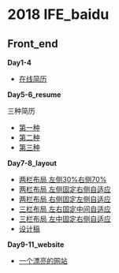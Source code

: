 # 2018 IFE_baidu

## Front_end

**Day1-4**
* [在线简历](https://rqrry.github.io/IFE_baidu/Front_end/Day4/resume.html)

**Day5-6_resume**

三种简历 
* [第一种](https://rqrry.github.io/IFE_baidu/Front_end/Day5-6_resume/resume_1.html) 
* [第二种](https://rqrry.github.io/IFE_baidu/Front_end/Day5-6_resume/resume_2.html) 
* [第三种](https://rqrry.github.io/IFE_baidu/Front_end/Day5-6_resume/resume_3.html)

**Day7-8_layout**
* [两栏布局 左侧30%右侧70%](https://rqrry.github.io/IFE_baidu/Front_end/Day7-8_layout/index_1.html) 
* [两栏布局 左侧固定右侧自适应](https://rqrry.github.io/IFE_baidu/Front_end/Day7-8_layout/index_2.html) 
* [两栏布局 右侧固定左侧自适应](https://rqrry.github.io/IFE_baidu/Front_end/Day7-8_layout/index_3.html)
* [三栏布局 左右固定中间自适应](https://rqrry.github.io/IFE_baidu/Front_end/Day7-8_layout/index_4.html)
* [三栏布局 左中固定右侧自适应](https://rqrry.github.io/IFE_baidu/Front_end/Day7-8_layout/index_5.html)
* [设计稿](https://rqrry.github.io/IFE_baidu/Front_end/Day7-8_layout/index_6.html)

**Day9-11_website**
* [一个漂亮的网站](https://rqrry.github.io/IFE_baidu/Front_end/Day9-11_website/index.html)

